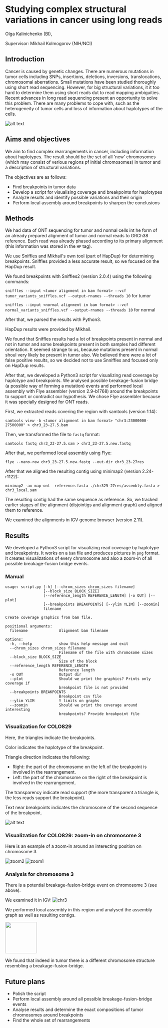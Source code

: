 # Studying complex structural variations in cancer using long reads

Olga Kalinichenko (BI),

Supervisor: Mikhail Kolmogorov (NIH/NCI)

## Introduction

Cancer is caused by genetic changes. There are numerous mutations in tumor cells including 
SNPs, insertions, deletions, inversions, translocations, chromosomal aberrations. 
Small mutations have been studied thoroughly using short read sequencing. However, for big structural variations, it it too hard to determine them using short reads dut to read mapping ambiguities. Recent advances in long read sequencing present an opportunity to solve this problem.
There are many problems to cope with, such as the heterogeneity of tumor cells and loss of information about haplotypes of the cells.

![alt text](https://github.com/madshuttlecock/structural-variations/blob/main/ris.png)


## Aims and objectives

We aim to find complex rearrangements in cancer, including information about haplotypes. The result should be the set of all 'new' chromosomes (which may consist of verious regions pf initial chromosomes) in tumor and a description of structural variations.  

The objectives are as follows:

* Find breakpoints in tumor data
* Develop a script for visualising coverage and breakpoints for haplotypes
* Analyze results and identify possible variations and their origin
* Perform local assembly around breakpoints to sharpen the conclusions


## Methods

We had data of ONT sequencing for tumor and normal cells int he form of an already prepared alignment of tumor and normal reads to GRCh38 reference. Each read was already phased according to its primary alignment (this information was stored in the `HP` tag).

We use Sniffles and Mikhail's own tool (part of HapDup) for determining breakpoints. Sniffles provided a less accurate result, so we focused on the HapDup result.

We found breakpoints with Sniffles2 (version 2.0.4) using the following commands:

`sniffles --input <tumor alignment in bam format> --vcf tumor_variants_sniffles.vcf --output-rnames --threads 10`  for tumor

`sniffles --input <normal alignment in bam format> --vcf normal_variants_sniffles.vcf --output-rnames --threads 10` for normal

After that, we parsed the results with Python3.

HapDup results were provided by Mikhail.

We found that Sniffles results had a lot of breakpoints present in normal and not in tumor and some breakpoints present in both samples had different orientation. It seemed strange to us, because mutations present in normal shoul very likely be present in tumor also. We believed there were a lot of false positive results, so we decided not to use Snniffles and focused only on HapDup results.

After that, we developed a Python3 script for visualizing read coverage by haplotype and breakpoints. We analysed possible breakage-fusion bridge (a possible way of forming a mutation) events and performed local assembly with Flye assembler (version 2.9-b1768) around the breakpoints to support or contradict our hypothesis. We chose Flye assembler because it was specially designed for ONT reads.

First, we extracted reads covering the region with samtools (version 1.14):

`samtools view -b <tumor alignment in bam format> "chr3:23000000-27500000" > chr3_23-27.5.bam`

Then, we transformed the file to `fastq` format:

`samtools fastq chr3_23-27.5.sam > chr3_23-27.5.new.fastq`

After that, we performed local assembly using Flye:

`flye --nano-raw chr3_23-27.5.new.fastq --out-dir chr3_23-27res`

After that we aligned the resulting contig using minimap2 (version 2.24-r1122):

`minimap2 -ax map-ont  reference.fasta ./chr325-27res/assembly.fasta > chr3_local.sam`

The resulting contig had the same sequence as reference. So, we tracked earlier stages of the alignment (disjointigs and alignment graph) and aligned them to reference.

We examined the alignments in IGV genome browser (version 2.11).


## Results 

We developed a Python3 script for visualizing read coverage by haplotype and breakpoints. It works on a `bam` file and produces pictures in `png` format. It creates visualizations of every chromosome and also a zoom-in of all possible breakage-fusion bridge events.

### Manual


~~~text
usage: script.py [-h] [--chrom_sizes chrom_sizes filename]
                 [--block_size BLOCK_SIZE]
                 [--reference_length REFERENCE_LENGTH] [-o OUT] [--plot]
                 [--breakpoints BREAKPOINTS] [--ylim YLIM] [--zoomin]
                 filename

Create coverage graphics from bam file.

positional arguments:
  filename              Alignment bam filename

options:
  -h, --help            show this help message and exit
  --chrom_sizes chrom_sizes filename
                        Filename of the file with chromosome sizes
  --block_size BLOCK_SIZE
                        Size of the block
  --reference_length REFERENCE_LENGTH
                        Reference length
  -o OUT                Output dir
  --plot                Should we print the graphics? Prints only coverage if
                        breakpoint file is not provided
  --breakpoints BREAKPOINTS
                        Breakpoint csv file
  --ylim YLIM           Y limits on graphs
  --zoomin              Should we print the coverage around interesting
                        breakpoints? Provide breakpoint file
~~~

### Visualization for COLO829

Here, the triangles indicate the breakpoints.

Color indicates the haplotype of the breakpoint.

Triangle direction indicates the following:

* Right: the part of the chromosome on the left of the breakpoint is involved in the rearrangement.
* Left: the part of the chromosome on the right of the breakpoint is involved in the rearrangement.

The transparency indicate read support (the more transparent a triangle is, the less reads support the breakpoint).

Text near breakpoints indicates the chromosome of the second sequence of the breakpoint.

![alt text](https://github.com/madshuttlecock/structural-variations/blob/main/res1.png)

### Visualization for COLO829: zoom-in on chromosome 3

Here is an example of a zoom-in around an interecting position on chromosome 3.


![zoom2](https://user-images.githubusercontent.com/22745262/169700274-430db595-a9f5-4334-80a4-183228331b1e.png)
![zoom1](https://user-images.githubusercontent.com/22745262/169700270-39d4ae0d-d68a-4c26-bb6a-5d47576cf4f1.png)


### Analysis for chromosome 3

There is a potential breakage-fusion-bridge event on chromosome 3 (see above).

We examined it in IGV:
![chr3](https://github.com/madshuttlecock/structural-variations/blob/main/chr3.png)

We performed local assembly in this region and analysed the assembly graph as well as resulting contigs.


<img src="https://github.com/madshuttlecock/structural-variations/blob/main/graph.png" width="100">

We found that indeed in tumor there is a different chromosome structure resembling a breakage-fusion-bridge.

## Future plans

* Polish the script
* Perform local assembly around all possible breakage-fusion-bridge events
* Analyse results and determine the exact compositions of tumor chromosomes around breakpoints
* Find the whole set of rearrangements






